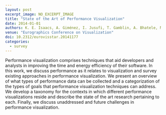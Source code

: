 ```yaml
---
layout: post
excerpt_image: NO_EXCERPT_IMAGE
title: "State of the Art of Performance Visualization"
date: 2014-01-01
authors: K. E. Isaacs, A. Giménez, I. Jusufi, T. Gamblin, A. Bhatele, M. Schulz, B. Hamann & P. Bremer
venue: "Eurographics Conference on Visualization"
doi: 10.2312/eurovisstar.20141177
categories:
  - survey
---
```

Performance visualization comprises techniques that aid developers and analysts in improving the time and energy efficiency of their software. In this work, we discuss performance as it relates to visualization and survey existing approaches in performance visualization. We present an overview of what types of performance data can be collected and a categorization of the types of goals that performance visualization techniques can address. We develop a taxonomy for the contexts in which different performance visualizations reside and describe the state of the art research pertaining to each. Finally, we discuss unaddressed and future challenges in performance visualization.

